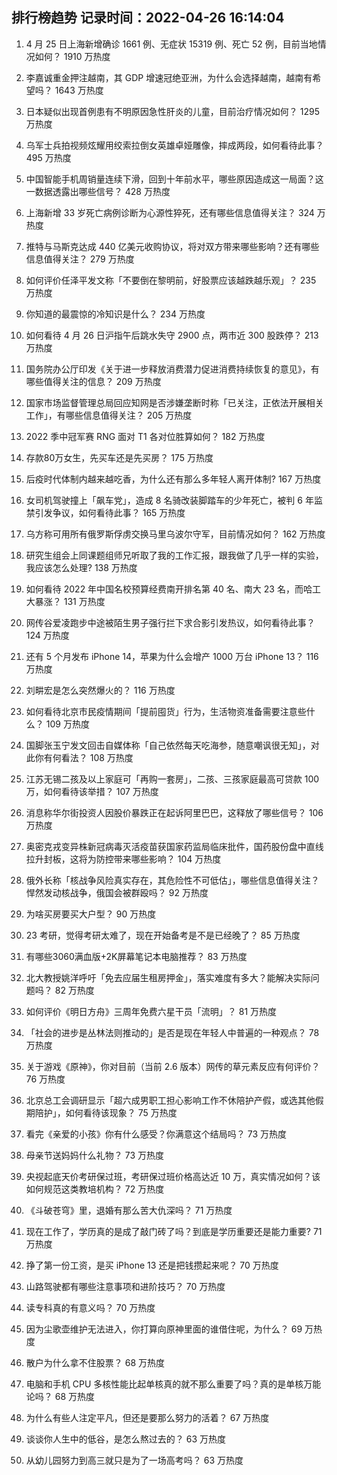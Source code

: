 
## 排行榜趋势 记录时间：2022-04-26 16:14:04
  
  1. 4 月 25 日上海新增确诊 1661 例、无症状 15319 例、死亡 52 例，目前当地情况如何？ 1910 万热度
    
  2. 李嘉诚重金押注越南，其 GDP 增速冠绝亚洲，为什么会选择越南，越南有希望吗？ 1643 万热度
    
  3. 日本疑似出现首例患有不明原因急性肝炎的儿童，目前治疗情况如何？ 1295 万热度
    
  4. 乌军士兵拍视频炫耀用绞索拉倒女英雄卓娅雕像，摔成两段，如何看待此事？ 495 万热度
    
  5. 中国智能手机周销量连续下滑，回到十年前水平，哪些原因造成这一局面？这一数据透露出哪些信号？ 428 万热度
    
  6. 上海新增 33 岁死亡病例诊断为心源性猝死，还有哪些信息值得关注？ 324 万热度
    
  7. 推特与马斯克达成 440 亿美元收购协议，将对双方带来哪些影响？还有哪些信息值得关注？ 279 万热度
    
  8. 如何评价任泽平发文称「不要倒在黎明前，好股票应该越跌越乐观」？ 235 万热度
    
  9. 你知道的最震惊的冷知识是什么？ 234 万热度
    
  10. 如何看待  4 月 26 日沪指午后跳水失守 2900 点，两市近 300 股跌停？ 213 万热度
    
  11. 国务院办公厅印发《关于进一步释放消费潜力促进消费持续恢复的意见》，有哪些值得关注的信息？ 209 万热度
    
  12. 国家市场监督管理总局回应知网是否涉嫌垄断时称「已关注，正依法开展相关工作」，有哪些信息值得关注？ 205 万热度
    
  13. 2022 季中冠军赛 RNG 面对 T1 各对位胜算如何？ 182 万热度
    
  14. 存款80万女生，先买车还是先买房？ 175 万热度
    
  15. 后疫时代体制内越来越吃香，为什么还有那么多年轻人离开体制? 167 万热度
    
  16. 女司机驾驶撞上「飙车党」，造成 8 名骑改装脚踏车的少年死亡，被判 6 年监禁引发争议，如何看待此事？ 165 万热度
    
  17. 乌方称可用所有俄罗斯俘虏交换马里乌波尔守军，目前情况如何？ 162 万热度
    
  18. 研究生组会上同课题组师兄听取了我的工作汇报，跟我做了几乎一样的实验，我应该怎么处理? 138 万热度
    
  19. 如何看待 2022 年中国名校预算经费南开排名第 40 名、南大 23 名，而哈工大暴涨？ 131 万热度
    
  20. 网传谷爱凌跑步中途被陌生男子强行拦下求合影引发热议，如何看待此事？ 124 万热度
    
  21. 还有 5 个月发布 iPhone 14，苹果为什么会增产 1000 万台 iPhone 13？ 116 万热度
    
  22. 刘畊宏是怎么突然爆火的？ 116 万热度
    
  23. 如何看待北京市民疫情期间「提前囤货」行为，生活物资准备需要注意些什么？ 109 万热度
    
  24. 国脚张玉宁发文回击自媒体称「自己依然每天吃海参，随意嘲讽很无知」，对此你有何看法？ 108 万热度
    
  25. 江苏无锡二孩及以上家庭可「再购一套房」，二孩、三孩家庭最高可贷款 100 万，如何看待该举措？ 107 万热度
    
  26. 消息称华尔街投资人因股价暴跌正在起诉阿里巴巴，这释放了哪些信号？ 106 万热度
    
  27. 奥密克戎变异株新冠病毒灭活疫苗获国家药监局临床批件，国药股份盘中直线拉升封板，这将为防控带来哪些影响？ 104 万热度
    
  28. 俄外长称「核战争风险真实存在，其危险性不可低估」，哪些信息值得关注？悍然发动核战争，俄国会被群殴吗？ 92 万热度
    
  29. 为啥买房要买大户型？ 90 万热度
    
  30. 23 考研，觉得考研太难了，现在开始备考是不是已经晚了？ 85 万热度
    
  31. 有哪些3060满血版+2K屏幕笔记本电脑推荐？ 83 万热度
    
  32. 北大教授姚洋呼吁「免去应届生租房押金」，落实难度有多大？能解决实际问题吗？ 82 万热度
    
  33. 如何评价《明日方舟》三周年免费六星干员「流明」？ 81 万热度
    
  34. 「社会的进步是丛林法则推动的」是否是现在年轻人中普遍的一种观点？ 78 万热度
    
  35. 关于游戏《原神》，你对目前（当前 2.6 版本）网传的草元素反应有何评价？ 76 万热度
    
  36. 北京总工会调研显示「超六成男职工担心影响工作不休陪护产假，或选其他假期陪护」，如何看待该现象？ 75 万热度
    
  37. 看完《亲爱的小孩》你有什么感受？你满意这个结局吗？ 73 万热度
    
  38. 母亲节送妈妈什么礼物？ 73 万热度
    
  39. 央视起底天价考研保过班，考研保过班价格高达近 10 万，真实情况如何？该如何规范这类教培机构？ 72 万热度
    
  40. 《斗破苍穹》里，退婚有那么苦大仇深吗？ 71 万热度
    
  41. 现在工作了，学历真的是成了敲门砖了吗？到底是学历重要还是能力重要? 71 万热度
    
  42. 挣了第一份工资，是买 iPhone 13 还是把钱攒起来呢？ 70 万热度
    
  43. 山路驾驶都有哪些注意事项和进阶技巧？ 70 万热度
    
  44. 读专科真的有意义吗？ 70 万热度
    
  45. 因为尘歌壶维护无法进入，你打算向原神里面的谁借住呢，为什么？ 69 万热度
    
  46. 散户为什么拿不住股票？ 68 万热度
    
  47. 电脑和手机 CPU 多核性能比起单核真的就不那么重要了吗？真的是单核万能论吗？ 68 万热度
    
  48. 为什么有些人注定平凡，但还是要那么努力的活着？ 67 万热度
    
  49. 谈谈你人生中的低谷，是怎么熬过去的？ 63 万热度
    
  50. 从幼儿园努力到高三就只是为了一场高考吗？ 63 万热度
    